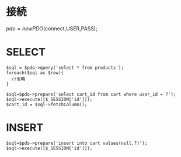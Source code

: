 # 接続
$pdo = new PDO($connect,USER,PASS);

# SELECT
```
$sql = $pdo->query('select * from products');
foreach($sql as $row){
  //省略
}
```
```
$sql=$pdo->prepare('select cart_id from cart where user_id = ?');
$sql->execute([$_SESSION['id']]);
$cart_id = $sql->fetchColumn();
```
# INSERT
```
$sql=$pdo->prepare('insert into cart values(null,?)');
$sql->execute([$_SESSION['id']]);
```
